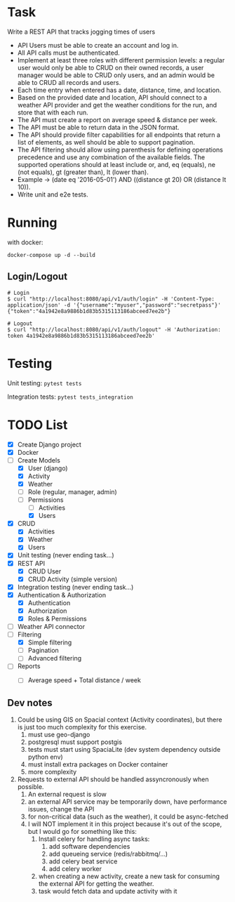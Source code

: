 # Task

Write a REST API that tracks jogging times of users

- API Users must be able to create an account and log in.
- All API calls must be authenticated.
- Implement at least three roles with different permission levels: a regular user would only be able to CRUD on their owned records, a user manager would be able to CRUD only users, and an admin would be able to CRUD all records and users.
- Each time entry when entered has a date, distance, time, and location.
- Based on the provided date and location, API should connect to a weather API provider and get the weather conditions for the run, and store that with each run.
- The API must create a report on average speed & distance per week.
- The API must be able to return data in the JSON format.
- The API should provide filter capabilities for all endpoints that return a list of elements, as well should be able to support pagination.
- The API filtering should allow using parenthesis for defining operations precedence and use any combination of the available fields. The supported operations should at least include or, and, eq (equals), ne (not equals), gt (greater than), lt (lower than).
- Example -> (date eq '2016-05-01') AND ((distance gt 20) OR (distance lt 10)).
- Write unit and e2e tests.

# Running

with docker:
``` 
docker-compose up -d --build
```
## Login/Logout

```
# Login
$ curl "http://localhost:8080/api/v1/auth/login" -H 'Content-Type: application/json' -d '{"username":"myuser","password":"secretpass"}'
{"token":"4a1942e8a9886b1d83b5315113186abceed7ee2b"}

# Logout
$ curl "http://localhost:8080/api/v1/auth/logout" -H 'Authorization: token 4a1942e8a9886b1d83b5315113186abceed7ee2b'

```


# Testing

Unit testing: `pytest tests`

Integration tests: `pytest tests_integration`


# TODO List

- [x] Create Django project
- [x] Docker
- [ ] Create Models
  - [x] User (django)
  - [x] Activity
  - [x] Weather
  - [ ] Role (regular, manager, admin)
  - [ ] Permissions
    - [ ] Activities
    - [x] Users
- [x] CRUD 
  - [x] Activities
  - [x] Weather
  - [x] Users
- [x] Unit testing (never ending task...)
- [x] REST API
  - [x] CRUD User
  - [x] CRUD Activity (simple version)
- [x] Integration testing (never ending task...)
- [x] Authentication & Authorization
  - [x] Authentication
  - [x] Authorization
  - [x] Roles & Permissions
- [ ] Weather API connector
- [ ] Filtering
  - [x] Simple filtering
  - [ ] Pagination
  - [ ] Advanced filtering
- [ ] Reports
  - [ ] Average speed + Total distance / week


## Dev notes

1. Could be using GIS on Spacial context (Activity coordinates), but there is just too much complexity for this exercise.
   1. must use geo-django
   2. postgresql must support postgis
   3. tests must start using SpaciaLite (dev system dependency outside python env)
   4. must install extra packages on Docker container
   5. more complexity
2. Requests to external API should be handled assyncronously when possible.
   1. An external request is slow
   2. an external API service may be temporarily down, have performance issues, change the API
   3. for non-critical data (such as the weather), it could be async-fetched 
   4. I will NOT implement it in this project because it's out of the scope, but I would go for something like this:
      1. Install celery for handling async tasks:
         1. add software dependencies
         2. add queueing service (redis/rabbitmq/...)
         3. add celery beat service
         4. add celery worker
      2. when creating a new activity, create a new task for consuming the external API for getting the weather. 
      3. task would fetch data and update activity with it

